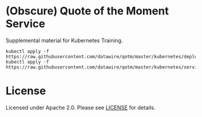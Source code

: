 # (Obscure) Quote of the Moment Service

Supplemental material for Kubernetes Training.

```
kubectl apply -f https://raw.githubusercontent.com/datawire/qotm/master/kubernetes/deployment.yaml
kubectl apply -f https://raw.githubusercontent.com/datawire/qotm/master/kubernetes/service.yaml
```

# License

Licensed under Apache 2.0. Please see [LICENSE](LICENSE) for details.
